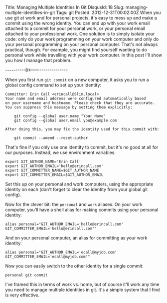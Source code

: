 Title: Managing Multiple Identities In Git
DisqusId: 18
Slug: managing-multiple-identities-in-git
Tags:
    git
Posted: 2012-12-31T00:02:00Z
When you use git at work and for personal projects, it's easy to mess up and make a commit using the wrong identity. You can end up with your work email attached to a commit for your personal work, or your personal email attached to your professional work. One solution is to simply isolate your code: only do your work programming on your work computer and only do your personal programming on your personal computer. That's not always practical, though. For example, you might find yourself wanting to do personal work while travelling with your work computer. In this post I'll show you how I manage that problem.

----------8<-----------------

When you first run `git commit` on a new computer, it asks you to run a global config command to set up your identity:

```
Committer: Erin Call <erincall@Slim.local>
Your name and email address were configured automatically based
on your username and hostname. Please check that they are accurate.
You can suppress this message by setting them explicitly:

    git config --global user.name "Your Name"
    git config --global user.email you@example.com

After doing this, you may fix the identity used for this commit with:

    git commit --amend --reset-author
```

That's fine if you only use one identity to commit, but it's no good at all for our purposes. Instead, we use environment variables:

```
export GIT_AUTHOR_NAME='Erin Call'
export GIT_AUTHOR_EMAIL='hello@erincall.com'
export GIT_COMMITTER_NAME=$GIT_AUTHOR_NAME
export GIT_COMMITTER_EMAIL=$GIT_AUTHOR_EMAIL
```

Set this up on your personal and work computers, using the appropriate identity on each (don't forget to clear the identity from your global git config).

Now for the clever bit: the `personal` and `work` aliases. On your work computer, you'll have a shell alias for making commits using your personal identity:

```
alias personal="GIT_AUTHOR_EMAIL='hello@erincall.com' GIT_COMMITTER_EMAIL='hello@erincall.com'"
```

And on your personal computer, an alias for committing as your work identity:

```
alias personal="GIT_AUTHOR_EMAIL='ecall@myjob.com' GIT_COMMITTER_EMAIL='ecall@myjob.com'"
```

Now you can easily switch to the other identity for a single commit:

```
personal git commit
```

I've framed this in terms of work vs. home, but of course it'll work any time you need to manage multiple identities in git. It's a simple system that I find is very effective.

